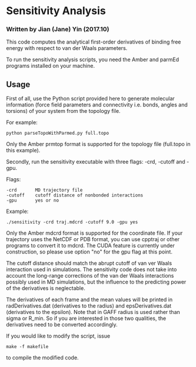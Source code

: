 # Sensitivity Analysis #

### Written by Jian (Jane) Yin (2017.10) ###

This code computes the analytical first-order derivatives of binding free energy with respect to van der Waals parameters.

To run the sensitivity analysis scripts, you need the Amber and parmEd programs installed on your machine.

## Usage ##

First of all, use the Python script provided here to generate molecular information (force field parameters and connectivity i.e. bonds, angles and torsions)  of your system
from the topology file.

For example:

	python parseTopoWithParmed.py full.topo

Only the Amber prmtop format is supported for the topology file (full.topo in this example).

Secondly, run the sensitivity executable with three flags: -crd, -cutoff and -gpu. 

Flags:

	-crd       MD trajectory file
	-cutoff    cutoff distance of nonbonded interactions
	-gpu       yes or no

Example:

	./sensitivity -crd traj.mdcrd -cutoff 9.0 -gpu yes

Only the Amber mdcrd format is supported for the coordinate file. If your trajectory uses the NetCDF or PDB format, you can use cpptraj or other programs to convert it to mdcrd. 
The CUDA feature is currently under construction, so please use option "no" for the gpu flag at this point.

The cutoff distance should match the abrupt cutoff of van ver Waals interaction used in simulations. The sensitivity code does not take into account the long-range corrections 
of the van der Waals interactions possibly used in MD simulations, but the influence to the predicting power of the derivatives is neglectable. 

The derivatives of each frame and the mean values will be printed in radDerivatives.dat (derivatives to the radius) and epsDerivatives.dat (derivatives to the epsilon).
Note that in GAFF radius is used rather than sigma or R_min. So if you are interested in those two qualities, the derivatives need to be converted accordingly.

If you would like to modify the script, issue

	make -f makefile
 
to compile the modified code. 
